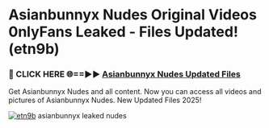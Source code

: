# Asianbunnyx Nudes Original Videos 0nlyFans Leaked - Files Updated! (etn9b)

<h3>🔴 CLICK HERE 🌐==►► <a href="https://tinyurl.com/4mcuefdz" rel="nofollow">Asianbunnyx Nudes Updated Files</a></h3>

Get Asianbunnyx Nudes and all content. Now you can access all videos and pictures of Asianbunnyx Nudes. New Updated Files 2025!

[![etn9b](https://i.imgur.com/StAQSOY.gif)](https://tinyurl.com/4mcuefdz)
asianbunnyx leaked nudes